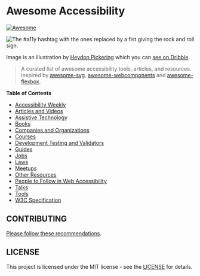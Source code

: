 # Awesome Accessibility

[![Awesome](https://cdn.rawgit.com/sindresorhus/awesome/d7305f38d29fed78fa85652e3a63e154dd8e8829/media/badge.svg)](https://github.com/sindresorhus/awesome)

![The #a11y hashtag with the ones replaced by a fist giving the rock and roll sign.](https://user-images.githubusercontent.com/1204692/30697506-9fd3020c-9eb5-11e7-95ca-a6c56785dd66.png)

Image is an illustration by [Heydon Pickering](http://www.heydonworks.com/) which you can [see on Dribble](https://dribbble.com/shots/2121794-rock-n-roll-a11y).

> A curated list of awesome accessibility tools, articles, and resources.
> Inspired by [awesome-svg](https://github.com/willianjusten/awesome-svg), [awesome-webcomponents](https://github.com/obetomuniz/awesome-webcomponents) and [awesome-flexbox](https://github.com/afonsopacifer/awesome-flexbox).

**Table of Contents**

- [Accessibility Weekly](topics/newsletter.md)
- [Articles and Videos](topics/articles-and-videos.md)
- [Assistive Technology](topics/assistive-technology.md)
- [Books](topics/books.md)
- [Companies and Organizations](topics/companies-and-organizations.md)
- [Courses](topics/courses.md)
- [Development Testing and Validators](topics/validators.md)
- [Guides](topics/guides.md)
- [Jobs](topics/jobs.md)
- [Laws](topics/laws.md)
- [Meetups](topics/meetups.md)
- [Other Resources](topics/other-resources.md)
- [People to Follow in Web Accessibility](topics/people.md)
- [Talks](topics/talks.md)
- [Tools](topics/tools.md)
- [W3C Specification](topics/specification.md)

## CONTRIBUTING

[Please follow these recommendations](CONTRIBUTING.md).

## LICENSE

This project is licensed under the MIT license - see the [LICENSE](LICENSE.md) for details.
